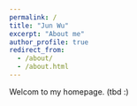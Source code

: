 ```yaml
---
permalink: /
title: "Jun Wu"
excerpt: "About me"
author_profile: true
redirect_from: 
  - /about/
  - /about.html
---
```


Welcom to my homepage. (tbd :)
